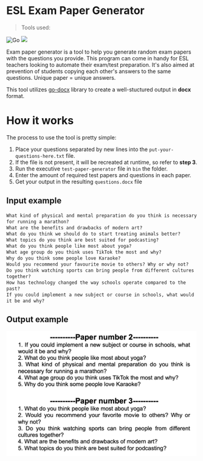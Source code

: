 # ESL Exam Paper Generator

> Tools used:

![Go](https://img.shields.io/badge/go-%2300ADD8.svg?style=for-the-badge&logo=go&logoColor=white)
<a href="https://github.com/fumiama/go-docx">
<img src="https://img.shields.io/badge/Go-Docx-blue"/>
</a>




Exam paper generator is a tool to help you generate random exam papers with the questions you provide. This program can come in handy for ESL teachers looking to automate their exam/test preparation. It's also aimed at prevention of students copying each other's answers to the same questions. Unique paper = unique answers.

This tool utilizes [go-docx](https://github.com/fumiama/go-docx) library to create a well-stuctured output in **docx** format.

# How it works

The process to use the tool is pretty simple:

1. Place your questions separated by new lines into the `put-your-questions-here.txt`  file. 
2. If the file is not present, it will be recreated at runtime, so refer to **step 3**.
3. Run the executive `test-paper-generator` file in `bin` the folder.
4. Enter the amount of required test papers and questions in each paper.
5. Get your output in the resulting `questions.docx`  file

## Input example

```
What kind of physical and mental preparation do you think is necessary for running a marathon?
What are the benefits and drawbacks of modern art?
What do you think we should do to start treating animals better?
What topics do you think are best suited for podcasting?
What do you think people like most about yoga?
What age group do you think uses TikTok the most and why?
Why do you think some people love Karaoke?
Would you recommend your favourite movie to others? Why or why not?
Do you think watching sports can bring people from different cultures together?
How has technology changed the way schools operate compared to the past?
If you could implement a new subject or course in schools, what would it be and why?
```


## Output example

<img src="./raw/output-example.jpg" alt="output example" width="500px"/>
